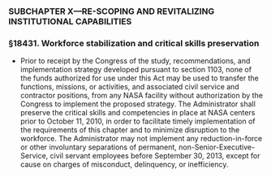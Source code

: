 ### SUBCHAPTER X—RE-SCOPING AND REVITALIZING INSTITUTIONAL CAPABILITIES

### §18431. Workforce stabilization and critical skills preservation
* Prior to receipt by the Congress of the study, recommendations, and implementation strategy developed pursuant to section 1103, none of the funds authorized for use under this Act may be used to transfer the functions, missions, or activities, and associated civil service and contractor positions, from any NASA facility without authorization by the Congress to implement the proposed strategy. The Administrator shall preserve the critical skills and competencies in place at NASA centers prior to October 11, 2010, in order to facilitate timely implementation of the requirements of this chapter and to minimize disruption to the workforce. The Administrator may not implement any reduction-in-force or other involuntary separations of permanent, non-Senior-Executive-Service, civil servant employees before September 30, 2013, except for cause on charges of misconduct, delinquency, or inefficiency.